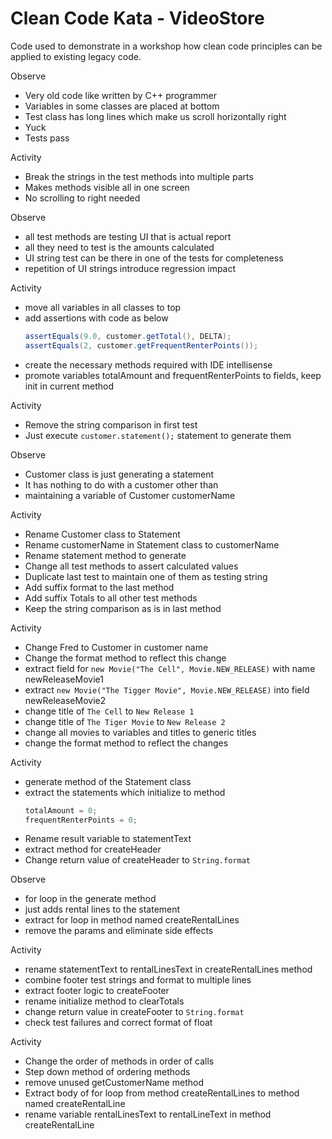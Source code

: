 # Clean Code Kata - VideoStore

Code used to demonstrate in a workshop how clean code principles can be
applied to existing legacy code.

Observe

- Very old code like written by C++ programmer
- Variables in some classes are placed at bottom
- Test class has long lines which make us scroll horizontally right
- Yuck
- Tests pass

Activity

- Break the strings in the test methods into multiple parts
- Makes methods visible all in one screen 
- No scrolling to right needed

Observe

- all test methods are testing UI that is actual report
- all they need to test is the amounts calculated
- UI string test can be there in one of the tests for completeness
- repetition of UI strings introduce regression impact

Activity

- move all variables in all classes to top
- add assertions with code as below
    ```java
    assertEquals(9.0, customer.getTotal(), DELTA);
    assertEquals(2, customer.getFrequentRenterPoints());
    ```
- create the necessary methods required with IDE intellisense
- promote variables totalAmount and frequentRenterPoints to fields, keep init in current method


Activity

- Remove the string comparison in first test
- Just execute `customer.statement();` statement to generate them

Observe

- Customer class is just generating a statement
- It has nothing to do with a customer other than
- maintaining a variable of Customer customerName

Activity

- Rename Customer class to Statement
- Rename customerName in Statement class to customerName
- Rename statement method to generate
- Change all test methods to assert calculated values
- Duplicate last test to maintain one of them as testing string
- Add suffix format to the last method
- Add suffix Totals to all other test methods
- Keep the string comparison as is in last method

Activity 

- Change Fred to Customer in customer name
- Change the format method to reflect this change
- extract field for `new Movie("The Cell", Movie.NEW_RELEASE)` with name newReleaseMovie1
- extract `new Movie("The Tigger Movie", Movie.NEW_RELEASE)` into field newReleaseMovie2
- change title of `The Cell` to `New Release 1`
- change title of `The Tiger Movie` to `New Release 2`
- change all movies to variables and titles to generic titles
- change the format method to reflect the changes

Activity

- generate method of the Statement class
- extract the statements which initialize to method 
    ```java
    totalAmount = 0;
    frequentRenterPoints = 0;
    ```
- Rename result variable to statementText
- extract method for createHeader
- Change return value of createHeader to `String.format`

Observe

- for loop in the generate method
- just adds rental lines to the statement
- extract for loop in method named createRentalLines
- remove the params and eliminate side effects

Activity

- rename statementText to rentalLinesText in createRentalLines method
- combine footer test strings and format to multiple lines
- extract footer logic to createFooter
- rename initialize method to clearTotals
- change return value in createFooter to `String.format`
- check test failures and correct format of float

Activity

- Change the order of methods in order of calls
- Step down method of ordering methods
- remove unused getCustomerName method
- Extract body of for loop from method createRentalLines to method named createRentalLine
- rename variable rentalLinesText to rentalLineText in method createRentalLine


